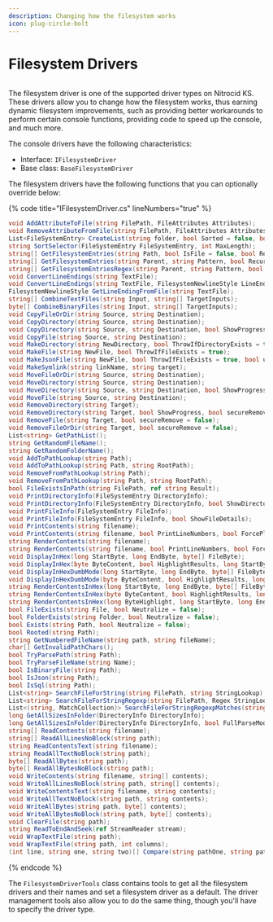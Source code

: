 ```yaml
---
description: Changing how the filesystem works
icon: plug-circle-bolt
---
```


# Filesystem Drivers

<figure><img src="https://github.com/Aptivi-Stable-Docs/nks-manual-0.1.0/blob/main/.gitbook/assets/123-inner.png" alt=""><figcaption></figcaption></figure>

The filesystem driver is one of the supported driver types on Nitrocid KS. These drivers allow you to change how the filesystem works, thus earning dynamic filesystem improvements, such as providing better workarounds to perform certain console functions, providing code to speed up the console, and much more.

The console drivers have the following characteristics:

* Interface: `IFilesystemDriver`
* Base class: `BaseFilesystemDriver`

The filesystem drivers have the following functions that you can optionally override below:

{% code title="IFilesystemDriver.cs" lineNumbers="true" %}
```csharp
void AddAttributeToFile(string FilePath, FileAttributes Attributes);
void RemoveAttributeFromFile(string FilePath, FileAttributes Attributes);
List<FileSystemEntry> CreateList(string folder, bool Sorted = false, bool Recursive = false);
string SortSelector(FileSystemEntry FileSystemEntry, int MaxLength);
string[] GetFilesystemEntries(string Path, bool IsFile = false, bool Recursive = false);
string[] GetFilesystemEntries(string Parent, string Pattern, bool Recursive = false);
string[] GetFilesystemEntriesRegex(string Parent, string Pattern, bool Recursive = false);
void ConvertLineEndings(string TextFile);
void ConvertLineEndings(string TextFile, FilesystemNewlineStyle LineEndingStyle);
FilesystemNewlineStyle GetLineEndingFromFile(string TextFile);
string[] CombineTextFiles(string Input, string[] TargetInputs);
byte[] CombineBinaryFiles(string Input, string[] TargetInputs);
void CopyFileOrDir(string Source, string Destination);
void CopyDirectory(string Source, string Destination);
void CopyDirectory(string Source, string Destination, bool ShowProgress);
void CopyFile(string Source, string Destination);
void MakeDirectory(string NewDirectory, bool ThrowIfDirectoryExists = true);
void MakeFile(string NewFile, bool ThrowIfFileExists = true);
void MakeJsonFile(string NewFile, bool ThrowIfFileExists = true, bool useArray = false);
void MakeSymlink(string linkName, string target);
void MoveFileOrDir(string Source, string Destination);
void MoveDirectory(string Source, string Destination);
void MoveDirectory(string Source, string Destination, bool ShowProgress);
void MoveFile(string Source, string Destination);
void RemoveDirectory(string Target);
void RemoveDirectory(string Target, bool ShowProgress, bool secureRemove = false);
void RemoveFile(string Target, bool secureRemove = false);
void RemoveFileOrDir(string Target, bool secureRemove = false);
List<string> GetPathList();
string GetRandomFileName();
string GetRandomFolderName();
void AddToPathLookup(string Path);
void AddToPathLookup(string Path, string RootPath);
void RemoveFromPathLookup(string Path);
void RemoveFromPathLookup(string Path, string RootPath);
bool FileExistsInPath(string FilePath, ref string Result);
void PrintDirectoryInfo(FileSystemEntry DirectoryInfo);
void PrintDirectoryInfo(FileSystemEntry DirectoryInfo, bool ShowDirectoryDetails);
void PrintFileInfo(FileSystemEntry FileInfo);
void PrintFileInfo(FileSystemEntry FileInfo, bool ShowFileDetails);
void PrintContents(string filename);
void PrintContents(string filename, bool PrintLineNumbers, bool ForcePlain = false);
string RenderContents(string filename);
string RenderContents(string filename, bool PrintLineNumbers, bool ForcePlain = false);
void DisplayInHex(long StartByte, long EndByte, byte[] FileByte);
void DisplayInHex(byte ByteContent, bool HighlightResults, long StartByte, long EndByte, byte[] FileByte);
void DisplayInHexDumbMode(long StartByte, long EndByte, byte[] FileByte);
void DisplayInHexDumbMode(byte ByteContent, bool HighlightResults, long StartByte, long EndByte, byte[] FileByte);
string RenderContentsInHex(long StartByte, long EndByte, byte[] FileByte);
string RenderContentsInHex(byte ByteContent, bool HighlightResults, long StartByte, long EndByte, byte[] FileByte);
string RenderContentsInHex(long ByteHighlight, long StartByte, long EndByte, byte[] FileByte);
bool FileExists(string File, bool Neutralize = false);
bool FolderExists(string Folder, bool Neutralize = false);
bool Exists(string Path, bool Neutralize = false);
bool Rooted(string Path);
string GetNumberedFileName(string path, string fileName);
char[] GetInvalidPathChars();
bool TryParsePath(string Path);
bool TryParseFileName(string Name);
bool IsBinaryFile(string Path);
bool IsJson(string Path);
bool IsSql(string Path);
List<string> SearchFileForString(string FilePath, string StringLookup);
List<string> SearchFileForStringRegexp(string FilePath, Regex StringLookup);
List<(string, MatchCollection)> SearchFileForStringRegexpMatches(string FilePath, Regex StringLookup);
long GetAllSizesInFolder(DirectoryInfo DirectoryInfo);
long GetAllSizesInFolder(DirectoryInfo DirectoryInfo, bool FullParseMode);
string[] ReadContents(string filename);
string[] ReadAllLinesNoBlock(string path);
string ReadContentsText(string filename);
string ReadAllTextNoBlock(string path);
byte[] ReadAllBytes(string path);
byte[] ReadAllBytesNoBlock(string path);
void WriteContents(string filename, string[] contents);
void WriteAllLinesNoBlock(string path, string[] contents);
void WriteContentsText(string filename, string contents);
void WriteAllTextNoBlock(string path, string contents);
void WriteAllBytes(string path, byte[] contents);
void WriteAllBytesNoBlock(string path, byte[] contents);
void ClearFile(string path);
string ReadToEndAndSeek(ref StreamReader stream);
void WrapTextFile(string path);
void WrapTextFile(string path, int columns);
(int line, string one, string two)[] Compare(string pathOne, string pathTwo);
```
{% endcode %}

The `FilesystemDriverTools` class contains tools to get all the filesystem drivers and their names and set a filesystem driver as a default. The driver management tools also allow you to do the same thing, though you'll have to specify the driver type.
